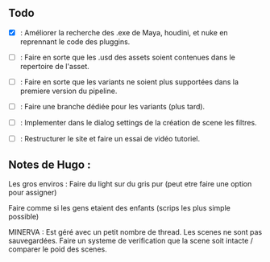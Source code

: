 ## Todo

- [X] : Améliorer la recherche des .exe de Maya, houdini, et nuke en reprennant le code des pluggins.
- [ ] : Faire en sorte que les .usd des assets soient contenues dans le repertoire de l'asset.
- [ ] : Faire en sorte que les variants ne soient plus supportées dans la premiere version du pipeline. 
- [ ] : Faire une branche dédiée pour les variants (plus tard).
- [ ] : Implementer dans le dialog settings de la création de scene les filtres.
- [ ] : Restructurer le site et faire un essai de vidéo tutoriel.


## Notes de Hugo :

Les gros enviros : 
Faire du light sur du gris pur (peut etre faire une option pour assigner)

Faire comme si les gens etaient des enfants (scrips les plus simple possible)


MINERVA : Est géré avec un petit nombre de thread. Les scenes ne sont pas sauvegardées.
Faire un systeme de verification que la scene soit intacte / comparer le poid des scenes.


